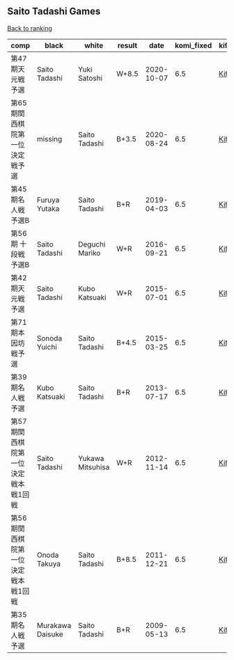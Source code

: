 ## Saito Tadashi Games

[Back to ranking](../../index.md)




| **comp** | **black** | **white** | **result** | **date** | **komi_fixed** | **kifu** | 
| --- | --- | --- | --- | --- | --- | --- |
| 第47期天元戦予選 | Saito Tadashi | Yuki Satoshi | W+8.5 | 2020-10-07 | 6.5 | [Kifu](https://kifudepot.net/kifucontents.php?id=LVo9yugb3mUYKC6zg0KiuQ%3D%3D) | 
| 第65期関西棋院第一位決定戦予選 | missing | Saito Tadashi | B+3.5 | 2020-08-24 | 6.5 | [Kifu](https://kifudepot.net/kifucontents.php?id=iEeDQFly03U4nCHM4IK81g%3D%3D) | 
| 第45期名人戦予選B | Furuya Yutaka | Saito Tadashi | B+R | 2019-04-03 | 6.5 | [Kifu](https://kifudepot.net/kifucontents.php?id=u5TpGwcVJ%2FjJhap%2B7eetlQ%3D%3D) | 
| 第56期 十段戦 予選B | Saito Tadashi | Deguchi Mariko | W+R | 2016-09-21 | 6.5 | [Kifu](https://kifudepot.net/kifucontents.php?id=MlReG10NjRbicfHw2pmExA%3D%3D) | 
| 第42期天元戦予選 | Saito Tadashi | Kubo Katsuaki | W+R | 2015-07-01 | 6.5 | [Kifu](https://kifudepot.net/kifucontents.php?id=DriUhaNdDtGelVtHTOPegw%3D%3D) | 
| 第71期本因坊戦予選 | Sonoda Yuichi | Saito Tadashi | B+4.5 | 2015-03-25 | 6.5 | [Kifu](https://kifudepot.net/kifucontents.php?id=D5nmDu1y2Y9zTexwbCL29A%3D%3D) | 
| 第39期名人戦予選 | Kubo Katsuaki | Saito Tadashi | B+R | 2013-07-17 | 6.5 | [Kifu](https://kifudepot.net/kifucontents.php?id=phi2EsBZkyTMX6ruMlY78A%3D%3D) | 
| 第57期関西棋院第一位決定戦本戦1回戦 | Saito Tadashi | Yukawa Mitsuhisa | W+R | 2012-11-14 | 6.5 | [Kifu](https://kifudepot.net/kifucontents.php?id=JFUFG7JlvBnhyLoUAIZhVg%3D%3D) | 
| 第56期関西棋院第一位決定戦本戦1回戦 | Onoda Takuya | Saito Tadashi | B+8.5 | 2011-12-21 | 6.5 | [Kifu](https://kifudepot.net/kifucontents.php?id=CqhRWj1I3viMv3ua%2BbFgqg%3D%3D) | 
| 第35期名人戦予選 | Murakawa Daisuke | Saito Tadashi | B+R | 2009-05-13 | 6.5 | [Kifu](https://kifudepot.net/kifucontents.php?id=vty8xIS6DHw7ighQVVjhnw%3D%3D) |




